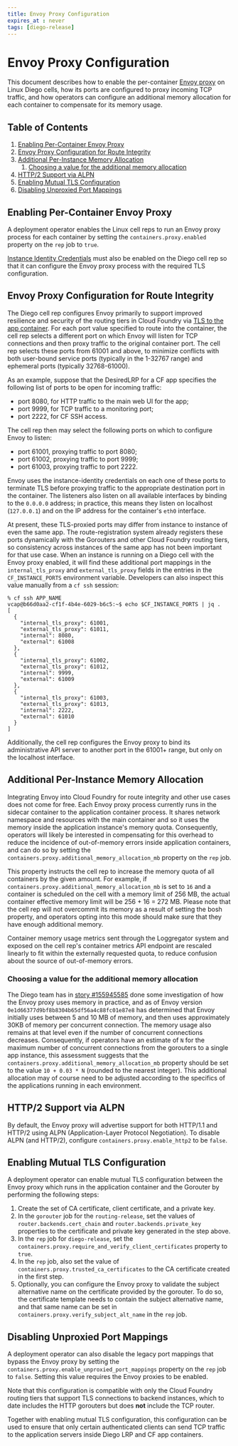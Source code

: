 ```yaml
---
title: Envoy Proxy Configuration
expires_at : never
tags: [diego-release]
---
```


# Envoy Proxy Configuration

This document describes how to enable the per-container [Envoy proxy](https://github.com/envoyproxy/envoy) on Linux Diego cells, how its ports are configured to proxy incoming TCP traffic, and how operators can configure an additional memory allocation for each container to compensate for its memory usage. 

## Table of Contents

1. [Enabling Per-Container Envoy Proxy](#enabling-per-container-envoy-proxy)
1. [Envoy Proxy Configuration for Route Integrity](#envoy-proxy-configuration-for-route-integrity)
1. [Additional Per-Instance Memory Allocation](#additional-per-instance-memory-allocation)
	1. [Choosing a value for the additional memory allocation](#choosing-value-for-additional-memory-allocation)
1. [HTTP/2 Support via ALPN](#http2)
1. [Enabling Mutual TLS Configuration](#enabling-mutual-tls-configuration)
1. [Disabling Unproxied Port Mappings](#disabling-unproxied-port-mappings)


## <a name="enabling-per-container-envoy-proxy"/> Enabling Per-Container Envoy Proxy

A deployment operator enables the Linux cell reps to run an Envoy proxy process for each container by setting the `containers.proxy.enabled` property on the `rep` job to `true`.

[Instance Identity Credentials](https://docs.cloudfoundry.org/adminguide/instance-identity.html) must also be enabled on the Diego cell rep so that it can configure the Envoy proxy process with the required TLS configuration.


## <a name="envoy-proxy-configuration-for-route-integrity"/> Envoy Proxy Configuration for Route Integrity

The Diego cell rep configures Envoy primarily to support improved resilience and security of the routing tiers in Cloud Foundry via [TLS to the app container](https://docs.cloudfoundry.org/concepts/http-routing.html#with-tls). For each port value specified to route into the container, the cell rep selects a different port on which Envoy will listen for TCP connections and then proxy traffic to the original container port. The cell rep selects these ports from 61001 and above, to minimize conflicts with both user-bound service ports (typically in the 1-32767 range) and ephemeral ports (typically 32768-61000).

As an example, suppose that the DesiredLRP for a CF app specifies the following list of ports to be open for incoming traffic:

- port 8080, for HTTP traffic to the main web UI for the app;
- port 9999, for TCP traffic to a monitoring port;
- port 2222, for CF SSH access.

The cell rep then may select the following ports on which to configure Envoy to listen:

- port 61001, proxying traffic to port 8080;
- port 61002, proxying traffic to port 9999;
- port 61003, proxying traffic to port 2222.

Envoy uses the instance-identity credentials on each one of these ports to terminate TLS before proxying traffic to the appropriate destination port in the container. The listeners also listen on all available interfaces by binding to the `0.0.0.0` address; in practice, this means they listen on localhost (`127.0.0.1`) and on the IP address for the container's `eth0` interface.

At present, these TLS-proxied ports may differ from instance to instance of even the same app. The route-registration system already registers these ports dynamically with the Gorouters and other Cloud Foundry routing tiers, so consistency across instances of the same app has not been important for that use case. When an instance is running on a Diego cell with the Envoy proxy enabled, it will find these additional port mappings in the `internal_tls_proxy` and `external_tls_proxy` fields in the entries in the `CF_INSTANCE_PORTS` environment variable. Developers can also inspect this value manually from a `cf ssh` session:

```
% cf ssh APP_NAME
vcap@b66d0aa2-cf1f-4b4e-6029-b6c5:~$ echo $CF_INSTANCE_PORTS | jq .
[
  {
    "internal_tls_proxy": 61001,
    "external_tls_proxy": 61011,
    "internal": 8080,
    "external": 61008
  },
  {
    "internal_tls_proxy": 61002,
    "external_tls_proxy": 61012,
    "internal": 9999,
    "external": 61009
  },
  {
    "internal_tls_proxy": 61003,
    "external_tls_proxy": 61013,
    "internal": 2222,
    "external": 61010
  }
]
```

Additionally, the cell rep configures the Envoy proxy to bind its administrative API server to another port in the 61001+ range, but only on the localhost interface.


## <a name="additional-per-instance-memory-allocation"/> Additional Per-Instance Memory Allocation

Integrating Envoy into Cloud Foundry for route integrity and other use cases does not come for free. Each Envoy proxy process currently runs in the sidecar container to the application container process. It shares network namespace and resources with the main container and so it uses the memory inside the application instance's memory quota. Consequently, operators will likely be interested in compensating for this overhead to reduce the incidence of out-of-memory errors inside application containers, and can do so by setting the `containers.proxy.additional_memory_allocation_mb` property on the `rep` job.

This property instructs the cell rep to increase the memory quota of all containers by the given amount. For example, if `containers.proxy.additional_memory_allocation_mb` is set to `16` and a container is scheduled on the cell with a memory limit of 256 MB, the actual container effective memory limit will be 256 + 16 = 272 MB. Please note that the cell rep will not overcommit its memory as a result of setting the bosh property, and operators opting into this mode should make sure that they have enough additional memory.

Container memory usage metrics sent through the Loggregator system and exposed on the cell rep's container metrics API endpoint are rescaled linearly to fit within the externally requested quota, to reduce confusion about the source of out-of-memory errors.


### <a name="choosing-value-for-additional-memory-allocation"/> Choosing a value for the additional memory allocation

The Diego team has in [story #155945585](https://www.pivotaltracker.com/story/show/155945585) done some investigation of how the Envoy proxy uses memory in practice, and as of Envoy version `0e1d66377d9bf8b8304b65df56a4c88fc01e87e8` has determined that Envoy initially uses between 5 and 10 MB of memory, and then uses approximately 30KB of memory per concurrent connection. The memory usage also remains at that level even if the number of concurrent connections decreases. Consequently, if operators have an estimate of `N` for the maximum number of concurrent connections from the gorouters to a single app instance, this assessment suggests that the `containers.proxy.additional_memory_allocation_mb` property should be set to the value `10 + 0.03 * N` (rounded to the nearest integer). This additional allocation may of course need to be adjusted according to the specifics of the applications running in each environment.

## <a name="http2"/> HTTP/2 Support via ALPN

By default, the Envoy proxy will advertise support for both HTTP/1.1 and HTTP/2
using ALPN (Application-Layer Protocol Negotiation). To disable ALPN (and
HTTP/2), configure `containers.proxy.enable_http2` to be `false`.

## <a name="enabling-mutual-tls-configuration"/> Enabling Mutual TLS Configuration

A deployment operator can enable mutual TLS configuration between the Envoy proxy which runs in the application container and the Gorouter by performing the following steps:

1. Create the set of CA certificate, client certificate, and a private key.
1. In the `gorouter` job for the `routing-release`, set the values of `router.backends.cert_chain` and `router.backends.private_key` properties to the certificate and private key generated in the step above.
1. In the `rep` job for `diego-release`, set the `containers.proxy.require_and_verify_client_certificates` property to `true`.
1. In the `rep` job, also set the value of `containers.proxy.trusted_ca_certificates` to the CA certificate created in the first step.
1. Optionally, you can configure the Envoy proxy to validate the subject alternative name on the certificate provided by the gorouter. To do so, the certificate template needs to contain the subject alternative name, and that same name can be set in `containers.proxy.verify_subject_alt_name` in the `rep` job.

## <a name="disabling-unproxied-port-mappings"/> Disabling Unproxied Port Mappings

A deployment operator can also disable the legacy port mappings that bypass the Envoy proxy by setting the `containers.proxy.enable_unproxied_port_mappings` property on the `rep` job to `false`. Setting this value requires the Envoy proxies to be enabled.

Note that this configuration is compatible with only the Cloud Foundry routing tiers that support TLS connections to backend instances, which to date includes the HTTP gorouters but does **not** include the TCP router.

Together with enabling mutual TLS configuration, this configuration can be used to ensure that only certain authenticated clients can send TCP traffic to the application servers inside Diego LRP and CF app containers.
